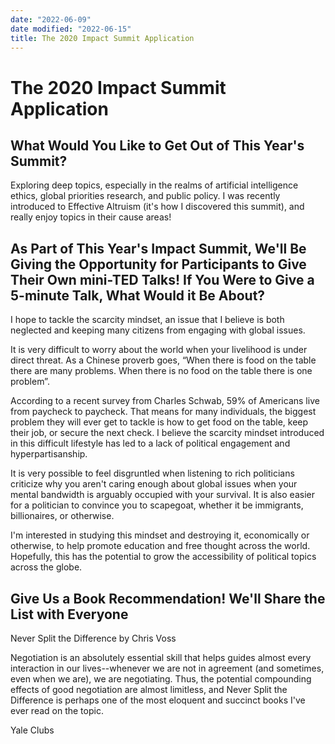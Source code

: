 ```yaml
---
date: "2022-06-09"
date modified: "2022-06-15"
title: The 2020 Impact Summit Application
---
```


# The 2020 Impact Summit Application

## What Would You Like to Get Out of This Year's Summit?
Exploring deep topics, especially in the realms of artificial intelligence ethics, global priorities research, and public policy. I was recently introduced to Effective Altruism (it's how I discovered this summit), and really enjoy topics in their cause areas!

## As Part of This Year's Impact Summit, We'll Be Giving the Opportunity for Participants to Give Their Own mini-TED Talks! If You Were to Give a 5-minute Talk, What Would it Be About?
I hope to tackle the scarcity mindset, an issue that I believe is both neglected and keeping many citizens from engaging with global issues.

It is very difficult to worry about the world when your livelihood is under direct threat. As a Chinese proverb goes, “When there is food on the table there are many problems. When there is no food on the table there is one problem”.

According to a recent survey from Charles Schwab, 59% of Americans live from paycheck to paycheck. That means for many individuals, the biggest problem they will ever get to tackle is how to get food on the table, keep their job, or secure the next check. I believe the scarcity mindset introduced in this difficult lifestyle has led to a lack of political engagement and hyperpartisanship.

It is very possible to feel disgruntled when listening to rich politicians criticize why you aren't caring enough about global issues when your mental bandwidth is arguably occupied with your survival. It is also easier for a politician to convince you to scapegoat, whether it be immigrants, billionaires, or otherwise.

I'm interested in studying this mindset and destroying it, economically or otherwise, to help promote education and free thought across the world. Hopefully, this has the potential to grow the accessibility of political topics across the globe.

## Give Us a Book Recommendation! We'll Share the List with Everyone
Never Split the Difference by Chris Voss

Negotiation is an absolutely essential skill that helps guides almost every interaction in our lives--whenever we are not in agreement (and sometimes, even when we are), we are negotiating. Thus, the potential compounding effects of good negotiation are almost limitless, and Never Split the Difference is perhaps one of the most eloquent and succinct books I've ever read on the topic.

Yale Clubs
